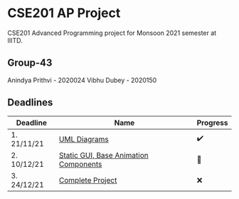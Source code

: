 # CSE201 AP Project
CSE201 Advanced Programming project for Monsoon 2021 semester at IIITD.

## Group-43 
Anindya Prithvi - 2020024
Vibhu Dubey - 2020150

## Deadlines
| Deadline  | Name | Progress |
| ------------- | ------------- | ------------- |
| 1. 21/11/21 | [UML Diagrams](https://github.com/vibsterD/CSE201-AP-Project/tree/main/UML) | ✔️ |
| 2. 10/12/21 | [Static GUI, Base Animation Components]()  | 🤔 |
| 3. 24/12/21 | [Complete Project]()  | :x: |	
